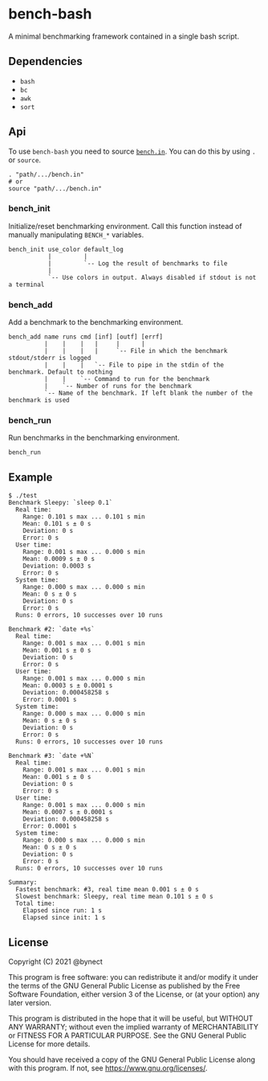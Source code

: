 # bench-bash

A minimal benchmarking framework contained in a single bash script.

## Dependencies

* `bash`
* `bc`
* `awk`
* `sort`

## Api

To use `bench-bash` you need to source [`bench.in`](bench.in).
You can do this by using `.` or `source`.

```
. "path/.../bench.in"
# or
source "path/.../bench.in"
```

### bench_init

Initialize/reset benchmarking environment.
Call this function instead of manually manipulating `BENCH_*` variables.

```
bench_init use_color default_log
           |         |
           |         `-- Log the result of benchmarks to file
           |
           `-- Use colors in output. Always disabled if stdout is not a terminal
```

### bench_add

Add a benchmark to the benchmarking environment.

```
bench_add name runs cmd [inf] [outf] [errf]
          |    |    |   |     |      |
          |    |    |   |     `-- File in which the benchmark stdout/stderr is logged
          |    |    |   `-- File to pipe in the stdin of the benchmark. Default to nothing
          |    |    `-- Command to run for the benchmark
          |    `-- Number of runs for the benchmark
          `-- Name of the benchmark. If left blank the number of the benchmark is used
```

### bench_run

Run benchmarks in the benchmarking environment.

```
bench_run
```

## Example

```
$ ./test
Benchmark Sleepy: `sleep 0.1`
  Real time:
    Range: 0.101 s max ... 0.101 s min
    Mean: 0.101 s ± 0 s
    Deviation: 0 s
    Error: 0 s
  User time:
    Range: 0.001 s max ... 0.000 s min
    Mean: 0.0009 s ± 0 s
    Deviation: 0.0003 s
    Error: 0 s
  System time:
    Range: 0.000 s max ... 0.000 s min
    Mean: 0 s ± 0 s
    Deviation: 0 s
    Error: 0 s
  Runs: 0 errors, 10 successes over 10 runs

Benchmark #2: `date +%s`
  Real time:
    Range: 0.001 s max ... 0.001 s min
    Mean: 0.001 s ± 0 s
    Deviation: 0 s
    Error: 0 s
  User time:
    Range: 0.001 s max ... 0.000 s min
    Mean: 0.0003 s ± 0.0001 s
    Deviation: 0.000458258 s
    Error: 0.0001 s
  System time:
    Range: 0.000 s max ... 0.000 s min
    Mean: 0 s ± 0 s
    Deviation: 0 s
    Error: 0 s
  Runs: 0 errors, 10 successes over 10 runs

Benchmark #3: `date +%N`
  Real time:
    Range: 0.001 s max ... 0.001 s min
    Mean: 0.001 s ± 0 s
    Deviation: 0 s
    Error: 0 s
  User time:
    Range: 0.001 s max ... 0.000 s min
    Mean: 0.0007 s ± 0.0001 s
    Deviation: 0.000458258 s
    Error: 0.0001 s
  System time:
    Range: 0.000 s max ... 0.000 s min
    Mean: 0 s ± 0 s
    Deviation: 0 s
    Error: 0 s
  Runs: 0 errors, 10 successes over 10 runs

Summary:
  Fastest benchmark: #3, real time mean 0.001 s ± 0 s
  Slowest benchmark: Sleepy, real time mean 0.101 s ± 0 s
  Total time:
    Elapsed since run: 1 s
    Elapsed since init: 1 s
```

## License

Copyright (C) 2021 @bynect

This program is free software: you can redistribute it and/or modify
it under the terms of the GNU General Public License as published by
the Free Software Foundation, either version 3 of the License, or
(at your option) any later version.

This program is distributed in the hope that it will be useful,
but WITHOUT ANY WARRANTY; without even the implied warranty of
MERCHANTABILITY or FITNESS FOR A PARTICULAR PURPOSE.  See the
GNU General Public License for more details.

You should have received a copy of the GNU General Public License
along with this program.  If not, see <https://www.gnu.org/licenses/>.
